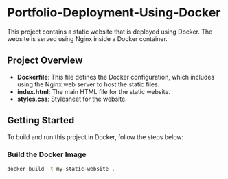 # Portfolio-Deployment-Using-Docker

This project contains a static website that is deployed using Docker. The website is served using Nginx inside a Docker container.

## Project Overview

- **Dockerfile**: This file defines the Docker configuration, which includes using the Nginx web server to host the static files.
- **index.html**: The main HTML file for the static website.
- **styles.css**: Stylesheet for the website.
  

## Getting Started

To build and run this project in Docker, follow the steps below:

### Build the Docker Image

```bash
docker build -t my-static-website .
